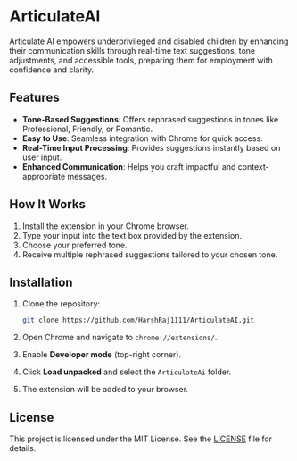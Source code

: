 # ArticulateAI
Articulate AI empowers underprivileged and disabled children by enhancing their communication skills through real-time text suggestions, tone adjustments, and accessible tools, preparing them for employment with confidence and clarity.
## Features

- **Tone-Based Suggestions**: Offers rephrased suggestions in tones like Professional, Friendly, or Romantic.
- **Easy to Use**: Seamless integration with Chrome for quick access.
- **Real-Time Input Processing**: Provides suggestions instantly based on user input.
- **Enhanced Communication**: Helps you craft impactful and context-appropriate messages.

## How It Works

1. Install the extension in your Chrome browser.
2. Type your input into the text box provided by the extension.
3. Choose your preferred tone.
4. Receive multiple rephrased suggestions tailored to your chosen tone.

## Installation

1. Clone the repository:
   ```bash
   git clone https://github.com/HarshRaj1111/ArticulateAI.git
   ```

2. Open Chrome and navigate to `chrome://extensions/`.

3. Enable **Developer mode** (top-right corner).

4. Click **Load unpacked** and select the `ArticulateAi` folder.

5. The extension will be added to your browser.

## License

This project is licensed under the MIT License. See the [LICENSE](LICENSE) file for details.
